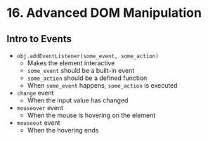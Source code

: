 # 16. Advanced DOM Manipulation

## Intro to Events

* `obj.addEventListener(some_event, some_action)`
  * Makes the element interactive
  * `some_event` should be a built-in event
  * `some_action` should be a defined function
  * When `some_event` happens, `some_action` is executed
* `change` event
  * When the input value has changed
* `mouseover` event
  * When the mouse is hovering on the element
* `mouseout` event
  * When the hovering ends

